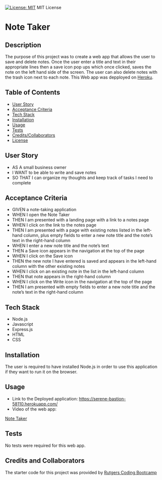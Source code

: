 [![License: MIT](https://img.shields.io/badge/License-MIT-blue.svg)](https://opensource.org/licenses/MIT)
MIT License

# Note Taker

## Description

The purpose of this project was to create a web app that allows the user to save and delete notes. Once the user enter a title and text in their appropriate lines then a save icon pop ups which once clicked, saves the note on the left hand side of the screen. The user can also delete notes with the trash icon next to each note. This Web app was depployed on [Heroku](https://serene-bastion-58110.herokuapp.com/).

## Table of Contents

- [User Story](#user-story)
- [Acceptance Criteria](#acceptance-criteria)
- [Tech Stack](#tech-stack)
- [Installation](#installation)
- [Usage](#usage)
- [Tests](#tests)
- [Credits/Collaborators](#credits-and-collaborators)
- [License](#license)

## **User Story**

- AS A small business owner
- I WANT to be able to write and save notes
- SO THAT I can organize my thoughts and keep track of tasks I need to complete

## **Acceptance Criteria**

- GIVEN a note-taking application
- WHEN I open the Note Taker
- THEN I am presented with a landing page with a link to a notes page
- WHEN I click on the link to the notes page
- THEN I am presented with a page with existing notes listed in the left-hand column, plus empty fields to enter a new note title and the note’s text in the right-hand column
- WHEN I enter a new note title and the note’s text
- THEN a Save icon appears in the navigation at the top of the page
- WHEN I click on the Save icon
- THEN the new note I have entered is saved and appears in the left-hand column with the other existing notes
- WHEN I click on an existing note in the list in the left-hand column
- THEN that note appears in the right-hand column
- WHEN I click on the Write icon in the navigation at the top of the page
- THEN I am presented with empty fields to enter a new note title and the note’s text in the right-hand column

## Tech Stack

- Node.js
- Javascript
- Express.js
- HTML
- CSS

## Installation

The user is required to have installed Node.js in order to use this application if they want to run it on the browser.

## Usage
- Link to the Deployed application: https://serene-bastion-58110.herokuapp.com/
- Video of the web app: 

[Note Taker](https://user-images.githubusercontent.com/112015433/211843993-35014d6a-abb2-4061-830d-c2862b297fc6.webm)

## Tests

No tests were required for this web app.

## Credits and Collaborators

The starter code for this project was provided by [Rutgers Coding Bootcamp](https://github.com/coding-boot-camp/miniature-eureka)
